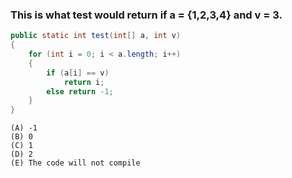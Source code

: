 ### This is what test would return if a = {1,2,3,4} and v = 3.

```java
public static int test(int[] a, int v)
{
    for (int i = 0; i < a.length; i++)
    {
        if (a[i] == v)
            return i;
        else return -1;
    }
}
```

    (A) -1
    (B) 0
    (C) 1
    (D) 2
    (E) The code will not compile
